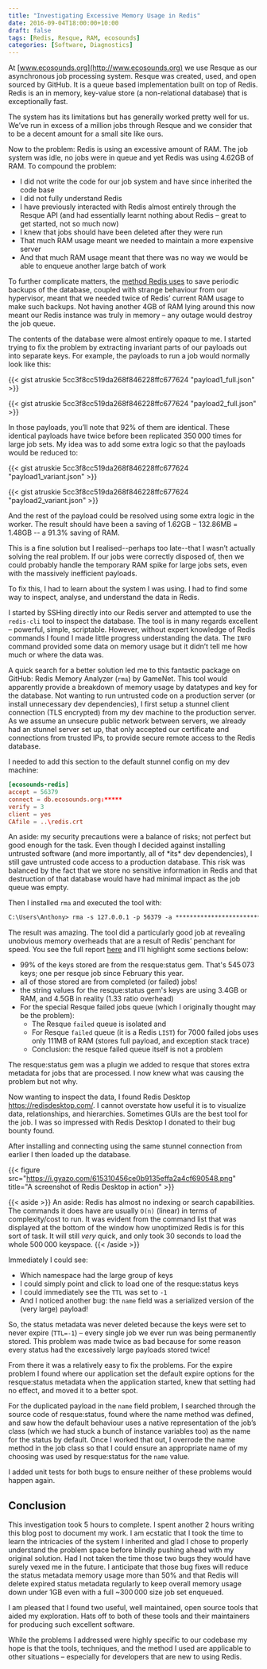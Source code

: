 ```yaml
---
title: "Investigating Excessive Memory Usage in Redis"
date: 2016-09-04T18:00:00+10:00
draft: false
tags: [Redis, Resque, RAM, ecosounds]
categories: [Software, Diagnostics]
---
```

  
At [www.ecosounds.org](http://www.ecosounds.org) we use Resque as our asynchronous job processing
system. Resque was created, used, and open sourced by GitHub. It is a queue based implementation
built on top of Redis. Redis is an in memory, key-value store (a non-relational database) that is exceptionally fast.

The system has its limitations but has generally worked pretty well for us. We’ve run in excess of 
a million jobs through Resque and we consider that to be a decent amount for a small site like ours.

Now to the problem: Redis is using an excessive amount of RAM. The job system was idle, no jobs were 
in queue and yet Redis was using 4.62GB of RAM. To compound the problem:

-   I did not write the code for our job system and have since inherited the code base
-   I did not fully understand Redis
-   I have previously interacted with Redis almost entirely through the Resque API 
    (and had essentially learnt nothing about Redis – great to get started, not so much now)
-   I knew that jobs should have been deleted after they were run
-   That much RAM usage meant we needed to maintain a more expensive server
-   And that much RAM usage meant that there was no way we would be able to enqueue another large batch of work

To further complicate matters, the [method Redis uses](http://redis.io/topics/faq#https://redis.io/topics/faq#background-saving-fails-with-a-fork-error-under-linux-even-if-i-have-a-lot-of-free-ram) to save periodic backups of the database, coupled with strange behaviour from our hypervisor, meant that we needed twice of Redis’ current RAM usage to make such backups. Not having another 4GB of RAM lying around this now meant our Redis instance was truly in memory – any outage would destroy the job queue.

The contents of the database were almost entirely opaque to me. I started trying to fix the problem by extracting invariant parts of our payloads out into separate keys. For example, the payloads to run a job would normally look like this:

{{< gist atruskie 5cc3f8cc519da268f846228ffc677624 "payload1_full.json" >}}

{{< gist atruskie 5cc3f8cc519da268f846228ffc677624 "payload2_full.json" >}}

In those payloads, you’ll note that 92% of them are identical. These identical payloads have twice before been replicated 350 000 times for large job sets. My idea was to add some extra logic so that the payloads would be reduced to:

{{< gist atruskie 5cc3f8cc519da268f846228ffc677624 "payload1_variant.json" >}}

{{< gist atruskie 5cc3f8cc519da268f846228ffc677624 "payload2_variant.json" >}}

And the rest of the payload could be resolved using some extra logic in the worker. The result 
should have been a saving of $1.62\text{GB}\;-\;132.86\text{MB}\;=\;1.48\text{GB}$ -- a 91.3% saving of RAM.

This is a fine solution but I realised--perhaps too late--that I wasn’t actually solving the real problem. If our jobs were correctly disposed of, then we could probably handle the temporary RAM spike for large jobs sets, even with the massively inefficient payloads.

To fix this, I had to learn about the system I was using. I had to find some way to inspect, analyse, and understand the data in Redis.

I started by SSHing directly into our Redis server and attempted to use the `redis-cli` tool to inspect the database. The tool is in many regards excellent – powerful, simple, scriptable. However, without expert knowledge of Redis commands I found I made little progress understanding the data. The `INFO` command provided some data on memory usage but it didn’t tell me how much or where the data was.

A quick search for a better solution led me to this fantastic package on GitHub: Redis Memory Analyzer (`rma`) by GameNet. This tool would apparently provide a breakdown of memory usage by datatypes and key for the database. Not wanting to run untrusted code on a production server (or install unnecessary dev dependencies), I first setup a stunnel client connection (TLS encrypted) from my dev machine to the production server. As we assume an unsecure public network between servers, we already had an stunnel server set up, that only accepted our certificate and connections from trusted IPs, to provide secure remote access to the Redis database.

I needed to add this section to the default stunnel config on my dev machine:

```toml
[ecosounds-redis]
accept = 56379
connect = db.ecosounds.org:*****
verify = 3
client = yes
CAfile = ..\redis.crt
```

<aside>An aside: my security precautions were a balance of risks; not perfect but good enough for the task. Even though I decided against installing untrusted software (and more importantly, all of *its* dev dependencies), I still gave untrusted code access to a production database. This risk was balanced by the fact that we store no sensitive information in Redis and that destruction of that database would have had minimal impact as the job queue was empty.
</aside>

Then I installed `rma` and executed the tool with:

```markdown
C:\Users\Anthony> rma -s 127.0.0.1 -p 56379 -a *********************************************
```

The result was amazing. The tool did a particularly good job at revealing unobvious memory overheads that are a result of Redis’ penchant for speed. You see the full report [here](https://gist.github.com/atruskie/1597e5e4cd3e36c0f446c411c03ef812) and I’ll highlight some sections below:


-   99% of the keys stored are from the resque:status gem. That's 545 073 keys; one per resque job since February this year.
-   all of those stored are from completed (or failed) jobs!
-   the string values for the resque:status gem's keys are using 3.4GB or RAM, and 4.5GB in reality (1.33 ratio overhead)
-   For the special Resque failed jobs queue (which I originally thought may be the problem):
    -   The Resque `failed` queue is isolated and
    -   For Resque `failed` queue (it is a Redis `LIST`) for 7000 failed jobs uses only 111MB of RAM (stores full payload, and exception stack trace)
    -   Conclusion: the resque failed queue itself is not a problem

The resque:status gem was a plugin we added to resque that stores extra metadata for jobs that are processed. I now knew what was causing the problem but not why.

Now wanting to inspect the data, I found Redis Desktop <https://redisdesktop.com/>. I cannot overstate how useful it is to visualize data, relationships, and hierarchies. Sometimes GUIs are the best tool for the job. I was so impressed with Redis Desktop I donated to their bug bounty found.

After installing and connecting using the same stunnel connection from earlier I then loaded up the database.

{{< figure src="https://i.gyazo.com/615310456ce0b9135effa2a4cf690548.png" title="A screenshot of Redis Desktop in action" >}}

{{< aside >}}
An aside: Redis has almost no indexing or search capabilities. The commands it does have are usually
`O(n)` (linear) in terms of complexity/cost to run. It was evident from the command list that was
displayed at the bottom of the window how unoptimized Redis is for this sort of task. It will still
*very* quick, and only took 30 seconds to load the whole 500 000 keyspace.
{{< /aside >}}

Immediately I could see:

-   Which namespace had the large group of keys
-   I could simply point and click to load one of the resque:status keys
-   I could immediately see the `TTL` was set to `-1`
-   And I noticed another bug: the `name` field was a serialized version of the (very large) payload!

So, the status metadata was never deleted because the keys were set to never expire (`TTL=-1`) – every single job we ever run was being permanently stored. This problem was made twice as bad because for some reason every status had the excessively large payloads stored twice!

From there it was a relatively easy to fix the problems. For the expire problem I found where our application set the default expire options for the resque:status metadata when the application started, knew that setting had no effect, and moved it to a better spot.

For the duplicated payload in the `name` field problem, I searched through the source code of resque:status, found where the name method was defined, and saw how the default behaviour uses a native representation of the job’s class (which we had stuck a bunch of instance variables too) as the name for the status by default. Once I worked that out, I overrode the name method in the job class so that I could ensure an appropriate name of my choosing was used by resque:status for the `name` value.

I added unit tests for both bugs to ensure neither of these problems would happen again.

## Conclusion

This investigation took 5 hours to complete. I spent another 2 hours writing this blog post to document my work. I am ecstatic that I took the time to learn the intricacies of the system I inherited and glad I chose to properly understand the problem space before blindly pushing ahead with my original solution. Had I not taken the time those two bugs they would have surely vexed me in the future. I anticipate that those bug fixes will reduce the status metadata memory usage more than 50% and that Redis will delete expired status metadata regularly to keep overall memory usage down under 1GB even with a full ~300 000 size job set enqueued.

I am pleased that I found two useful, well maintained, open source tools that aided my exploration. Hats off to both of these tools and their maintainers for producing such excellent software.

While the problems I addressed were highly specific to our codebase my hope is that the tools, techniques, and the method I used are applicable to other situations – especially for developers that are new to using Redis.
